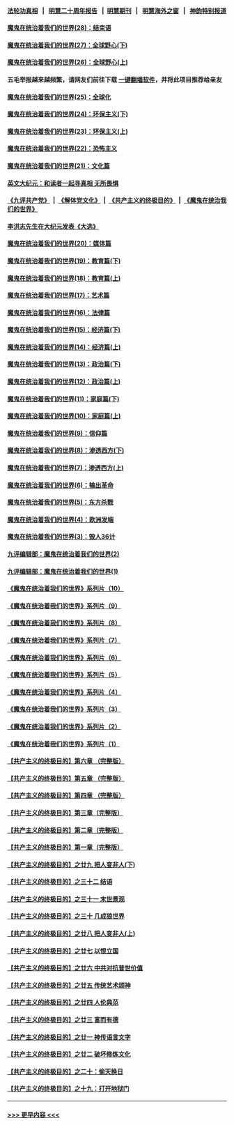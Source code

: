 #### [法轮功真相](https://github.com/gfw-breaker/truth/blob/master/README.md?t=0) &nbsp;&nbsp;|&nbsp;&nbsp; [明慧二十周年报告](https://github.com/gfw-breaker/mh-reports/blob/master/README.md?t=0) &nbsp;&nbsp;|&nbsp;&nbsp;[明慧期刊](https://github.com/gfw-breaker/mh-qikan) &nbsp;&nbsp;|&nbsp;&nbsp; [明慧海外之窗](https://github.com/gfw-breaker/mh-news/blob/master/README.md?t=0) &nbsp;&nbsp;|&nbsp;&nbsp; [神韵特别报道](https://github.com/gfw-breaker/mh-news/blob/master/shenyun.md?t=0)
#### [魔鬼在统治着我们的世界(28)：结束语](../pages/nsc422/n10936246.md?t=07060301) 
#### [魔鬼在统治着我们的世界(27)：全球野心(下)](../pages/nsc422/n10928319.md?t=07060301) 
#### [魔鬼在统治着我们的世界(26)：全球野心(上)](../pages/nsc422/n10900318.md?t=07060301) 
#### 五毛举报越来越频繁，请网友们前往下载 [一键翻墙软件](https://github.com/gfw-breaker/ssr-accounts)，并将此项目推荐给亲友
#### [魔鬼在统治着我们的世界(25)：全球化](../pages/nsc422/n10788205.md?t=07060301) 
#### [魔鬼在统治着我们的世界(24)：环保主义(下)](../pages/nsc422/n10695307.md?t=07060301) 
#### [魔鬼在统治着我们的世界(23)：环保主义(上)](../pages/nsc422/n10688613.md?t=07060301) 
#### [魔鬼在统治着我们的世界(22)：恐怖主义](../pages/nsc422/n10614727.md?t=07060301) 
#### [魔鬼在统治着我们的世界(21)：文化篇](../pages/nsc422/n10597706.md?t=07060301) 
#### [英文大纪元：和读者一起寻真相 无所畏惧](../pages/nsc422/n12542027.md?t=07060301) 
#### [《九评共产党》](https://github.com/begood0513/9ping.md/blob/master/README.md) &nbsp;|&nbsp; [《解体党文化》](../../../../jtdwh.md/blob/master/README.md)  &nbsp;|&nbsp; [《共产主义的终极目的》](../../../../gczydzjmd.md/blob/master/README.md) &nbsp;|&nbsp; [《魔鬼在统治我们的世界》](../../../../mgztzwmdsj.md/blob/master/README.md) 
#### [李洪志先生在大纪元发表《大选》](../pages/nsc422/n12534746.md?t=07060301) 
#### [魔鬼在统治着我们的世界(20)：媒体篇](../pages/nsc422/n10586579.md?t=07060301) 
#### [魔鬼在统治着我们的世界(19)：教育篇(下)](../pages/nsc422/n10564808.md?t=07060301) 
#### [魔鬼在统治着我们的世界(18)：教育篇(上)](../pages/nsc422/n10526970.md?t=07060301) 
#### [魔鬼在统治着我们的世界(17)：艺术篇](../pages/nsc422/n10499093.md?t=07060301) 
#### [魔鬼在统治着我们的世界(16)：法律篇](../pages/nsc422/n10485969.md?t=07060301) 
#### [魔鬼在统治着我们的世界(15)：经济篇(下)](../pages/nsc422/n10469975.md?t=07060301) 
#### [魔鬼在统治着我们的世界(14)：经济篇(上)](../pages/nsc422/n10457370.md?t=07060301) 
#### [魔鬼在统治着我们的世界(13)：政治篇(下)](../pages/nsc422/n10448270.md?t=07060301) 
#### [魔鬼在统治着我们的世界(12)：政治篇(上)](../pages/nsc422/n10444576.md?t=07060301) 
#### [魔鬼在统治着我们的世界(11)：家庭篇(下)](../pages/nsc422/n10440961.md?t=07060301) 
#### [魔鬼在统治着我们的世界(10)：家庭篇(上)](../pages/nsc422/n10435448.md?t=07060301) 
#### [魔鬼在统治着我们的世界(9)：信仰篇](../pages/nsc422/n10432159.md?t=07060301) 
#### [魔鬼在统治着我们的世界(8)：渗透西方(下)](../pages/nsc422/n10429603.md?t=07060301) 
#### [魔鬼在统治着我们的世界(7)：渗透西方(上)](../pages/nsc422/n10426013.md?t=07060301) 
#### [魔鬼在统治着我们的世界(6)：输出革命](../pages/nsc422/n10421536.md?t=07060301) 
#### [魔鬼在统治着我们的世界(5)：东方杀戮](../pages/nsc422/n10417707.md?t=07060301) 
#### [魔鬼在统治着我们的世界(4)：欧洲发端](../pages/nsc422/n10414890.md?t=07060301) 
#### [魔鬼在统治着我们的世界(3)：毁人36计](../pages/nsc422/n10411583.md?t=07060301) 
#### [九评编辑部：魔鬼在统治着我们的世界(2)](../pages/nsc422/n10410036.md?t=07060301) 
#### [九评编辑部：魔鬼在统治着我们的世界(1)](../pages/nsc422/n10406825.md?t=07060301) 
#### [《魔鬼在统治着我们的世界》系列片（10）](../pages/nsc422/n12292670.md?t=07060301) 
#### [《魔鬼在统治着我们的世界》系列片（9）](../pages/nsc422/n12290859.md?t=07060301) 
#### [《魔鬼在统治着我们的世界》系列片（8）](../pages/nsc422/n12287445.md?t=07060301) 
#### [《魔鬼在统治着我们的世界》系列片（7）](../pages/nsc422/n12283425.md?t=07060301) 
#### [《魔鬼在统治着我们的世界》系列片（6）](../pages/nsc422/n12282314.md?t=07060301) 
#### [《魔鬼在统治着我们的世界》系列片（5）](../pages/nsc422/n12281419.md?t=07060301) 
#### [《魔鬼在统治着我们的世界》系列片（4）](../pages/nsc422/n12274024.md?t=07060301) 
#### [《魔鬼在统治着我们的世界》系列片（3）](../pages/nsc422/n12271322.md?t=07060301) 
#### [《魔鬼在统治着我们的世界》系列片（2）](../pages/nsc422/n12269049.md?t=07060301) 
#### [《魔鬼在统治着我们的世界》系列片（1）](../pages/nsc422/n12267575.md?t=07060301) 
#### [【共产主义的终极目的】第六章 （完整版）](../pages/nsc422/n11428913.md?t=07060301) 
#### [【共产主义的终极目的】第五章 （完整版）](../pages/nsc422/n11428912.md?t=07060301) 
#### [【共产主义的终极目的】第四章 （完整版）](../pages/nsc422/n11428907.md?t=07060301) 
#### [【共产主义的终极目的】第三章（完整版）](../pages/nsc422/n11428848.md?t=07060301) 
#### [【共产主义的终极目的】第二章（完整版）](../pages/nsc422/n11428831.md?t=07060301) 
#### [【共产主义的终极目的】第一章（完整版）](../pages/nsc422/n11417651.md?t=07060301) 
#### [【共产主义的终极目的】之廿九 把人变非人(下)](../pages/nsc422/n11344140.md?t=07060301) 
#### [【共产主义的终极目的】之三十二 结语](../pages/nsc422/n11360535.md?t=07060301) 
#### [【共产主义的终极目的】之三十一 末世景观](../pages/nsc422/n11351129.md?t=07060301) 
#### [【共产主义的终极目的】之三十 几成狼世界](../pages/nsc422/n11348280.md?t=07060301) 
#### [【共产主义的终极目的】之廿八 把人变非人(上)](../pages/nsc422/n11340492.md?t=07060301) 
#### [【共产主义的终极目的】之廿七 以恨立国](../pages/nsc422/n11336944.md?t=07060301) 
#### [【共产主义的终极目的】之廿六 中共对抗普世价值](../pages/nsc422/n11324785.md?t=07060301) 
#### [【共产主义的终极目的】之廿五 传统艺术颂神](../pages/nsc422/n11296396.md?t=07060301) 
#### [【共产主义的终极目的】之廿四 人伦典范](../pages/nsc422/n11296397.md?t=07060301) 
#### [【共产主义的终极目的】之廿三 富而有德](../pages/nsc422/n11283598.md?t=07060301) 
#### [【共产主义的终极目的】之廿一 神传语言文字](../pages/nsc422/n11263265.md?t=07060301) 
#### [【共产主义的终极目的】之廿二 破坏修炼文化](../pages/nsc422/n11245728.md?t=07060301) 
#### [【共产主义的终极目的】之二十：偷天换日](../pages/nsc422/n11238846.md?t=07060301) 
#### [【共产主义的终极目的】之十九：打开地狱门](../pages/nsc422/n11206376.md?t=07060301) 

----
#### [ >>> 更早内容 <<< ](../indexes/nsc422-earlier.md)
